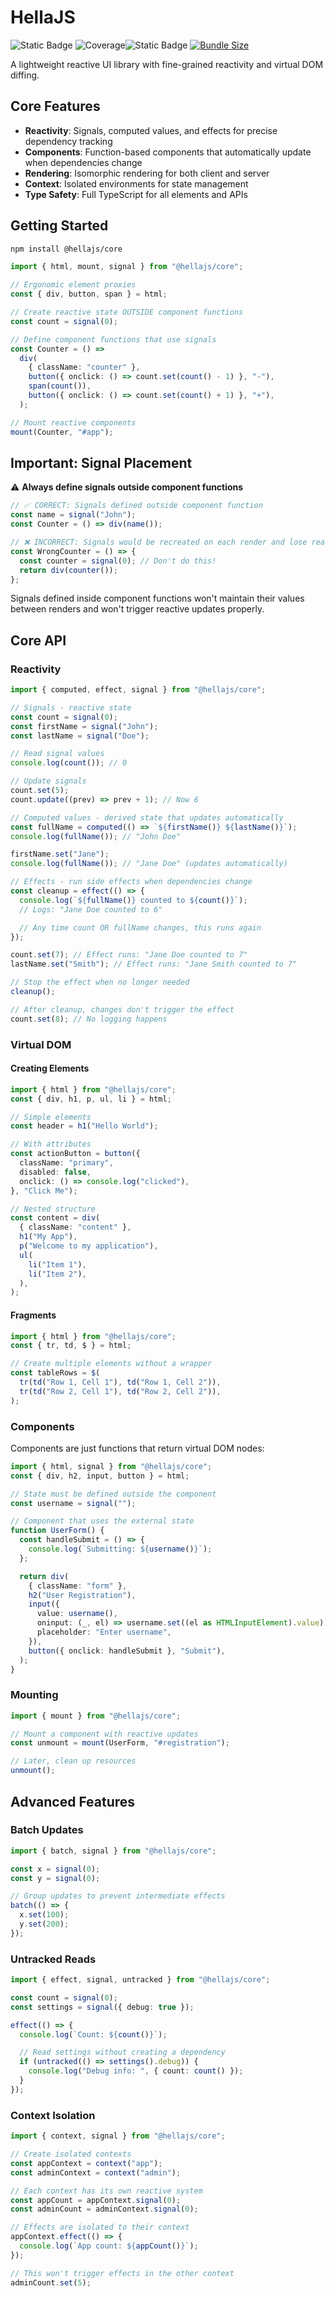 # HellaJS

![Static Badge](https://img.shields.io/badge/status-experimental-orange.svg)
![Coverage](https://img.shields.io/endpoint?url=https://gist.githubusercontent.com/omilli/7ae414a56d67a99b07fe34009d9cda95/raw/hellajs-coverage.json)![Static Badge](https://img.shields.io/badge/runtime-bun-f472b6.svg)
[![Bundle Size](https://img.shields.io/bundlephobia/minzip/@hellajs/core)](https://bundlephobia.com/package/@hellajs/core)

A lightweight reactive UI library with fine-grained reactivity and virtual DOM
diffing.

## Core Features

- **Reactivity**: Signals, computed values, and effects for precise dependency
  tracking
- **Components**: Function-based components that automatically update when
  dependencies change
- **Rendering**: Isomorphic rendering for both client and server
- **Context**: Isolated environments for state management
- **Type Safety**: Full TypeScript for all elements and APIs

## Getting Started

```bash
npm install @hellajs/core
```

```typescript
import { html, mount, signal } from "@hellajs/core";

// Ergonomic element proxies
const { div, button, span } = html;

// Create reactive state OUTSIDE component functions
const count = signal(0);

// Define component functions that use signals
const Counter = () =>
  div(
    { className: "counter" },
    button({ onclick: () => count.set(count() - 1) }, "-"),
    span(count()),
    button({ onclick: () => count.set(count() + 1) }, "+"),
  );

// Mount reactive components
mount(Counter, "#app");
```

## Important: Signal Placement

⚠️ **Always define signals outside component functions**

```typescript
// ✅ CORRECT: Signals defined outside component function
const name = signal("John");
const Counter = () => div(name());

// ❌ INCORRECT: Signals would be recreated on each render and lose reactivity
const WrongCounter = () => {
  const counter = signal(0); // Don't do this!
  return div(counter());
};
```

Signals defined inside component functions won't maintain their values between
renders and won't trigger reactive updates properly.

## Core API

### Reactivity

```typescript
import { computed, effect, signal } from "@hellajs/core";

// Signals - reactive state
const count = signal(0);
const firstName = signal("John");
const lastName = signal("Doe");

// Read signal values
console.log(count()); // 0

// Update signals
count.set(5);
count.update((prev) => prev + 1); // Now 6

// Computed values - derived state that updates automatically
const fullName = computed(() => `${firstName()} ${lastName()}`);
console.log(fullName()); // "John Doe"

firstName.set("Jane");
console.log(fullName()); // "Jane Doe" (updates automatically)

// Effects - run side effects when dependencies change
const cleanup = effect(() => {
  console.log(`${fullName()} counted to ${count()}`);
  // Logs: "Jane Doe counted to 6"

  // Any time count OR fullName changes, this runs again
});

count.set(7); // Effect runs: "Jane Doe counted to 7"
lastName.set("Smith"); // Effect runs: "Jane Smith counted to 7"

// Stop the effect when no longer needed
cleanup();

// After cleanup, changes don't trigger the effect
count.set(8); // No logging happens
```

### Virtual DOM

#### Creating Elements

```typescript
import { html } from "@hellajs/core";
const { div, h1, p, ul, li } = html;

// Simple elements
const header = h1("Hello World");

// With attributes
const actionButton = button({
  className: "primary",
  disabled: false,
  onclick: () => console.log("clicked"),
}, "Click Me");

// Nested structure
const content = div(
  { className: "content" },
  h1("My App"),
  p("Welcome to my application"),
  ul(
    li("Item 1"),
    li("Item 2"),
  ),
);
```

#### Fragments

```typescript
import { html } from "@hellajs/core";
const { tr, td, $ } = html;

// Create multiple elements without a wrapper
const tableRows = $(
  tr(td("Row 1, Cell 1"), td("Row 1, Cell 2")),
  tr(td("Row 2, Cell 1"), td("Row 2, Cell 2")),
);
```

### Components

Components are just functions that return virtual DOM nodes:

```typescript
import { html, signal } from "@hellajs/core";
const { div, h2, input, button } = html;

// State must be defined outside the component
const username = signal("");

// Component that uses the external state
function UserForm() {
  const handleSubmit = () => {
    console.log(`Submitting: ${username()}`);
  };

  return div(
    { className: "form" },
    h2("User Registration"),
    input({
      value: username(),
      oninput: (_, el) => username.set((el as HTMLInputElement).value),
      placeholder: "Enter username",
    }),
    button({ onclick: handleSubmit }, "Submit"),
  );
}
```

### Mounting

```typescript
import { mount } from "@hellajs/core";

// Mount a component with reactive updates
const unmount = mount(UserForm, "#registration");

// Later, clean up resources
unmount();
```

## Advanced Features

### Batch Updates

```typescript
import { batch, signal } from "@hellajs/core";

const x = signal(0);
const y = signal(0);

// Group updates to prevent intermediate effects
batch(() => {
  x.set(100);
  y.set(200);
});
```

### Untracked Reads

```typescript
import { effect, signal, untracked } from "@hellajs/core";

const count = signal(0);
const settings = signal({ debug: true });

effect(() => {
  console.log(`Count: ${count()}`);

  // Read settings without creating a dependency
  if (untracked(() => settings().debug)) {
    console.log("Debug info: ", { count: count() });
  }
});
```

### Context Isolation

```typescript
import { context, signal } from "@hellajs/core";

// Create isolated contexts
const appContext = context("app");
const adminContext = context("admin");

// Each context has its own reactive system
const appCount = appContext.signal(0);
const adminCount = adminContext.signal(0);

// Effects are isolated to their context
appContext.effect(() => {
  console.log(`App count: ${appCount()}`);
});

// This won't trigger effects in the other context
adminCount.set(5);
```
